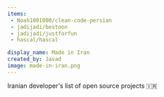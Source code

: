 ```yaml
---
items:
 - Noah1001000/clean-code-persian
 - jadijadi/bestoon
 - jadijadi/justforfun
 - hascal/hascal

display_name: Made in Iran
created_by: Javad
image: made-in-iran.png
---
```

Iranian developer's list of open source projects :iran:
